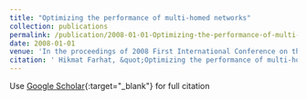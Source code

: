 ```yaml
---
title: "Optimizing the performance of multi-homed networks"
collection: publications
permalink: /publication/2008-01-01-Optimizing-the-performance-of-multi-homed-networks
date: 2008-01-01
venue: 'In the proceedings of 2008 First International Conference on the Applications of Digital Information and Web Technologies (ICADIWT)'
citation: ' Hikmat Farhat, &quot;Optimizing the performance of multi-homed networks.&quot; In the proceedings of 2008 First International Conference on the Applications of Digital Information and Web Technologies (ICADIWT), 2008.'
---
```

Use [Google Scholar](https://scholar.google.com/scholar?q=Optimizing+the+performance+of+multi+homed+networks){:target="_blank"} for full citation